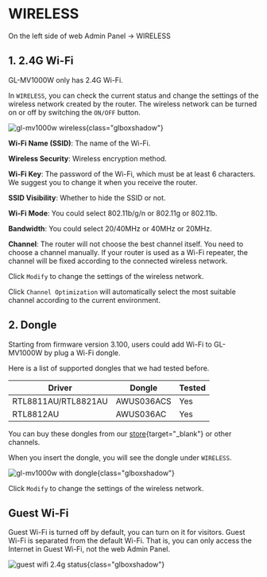 # WIRELESS

On the left side of web Admin Panel -> WIRELESS

## 1. 2.4G Wi-Fi

GL-MV1000W only has 2.4G Wi-Fi.

In `WIRELESS`, you can check the current status and change the settings of the wireless network created by the router. The wireless network can be turned on or off by switching the `ON/OFF` button.

![gl-mv1000w wireless](https://static.gl-inet.com/docs/en/3/setup/gl-mv1000w/wireless/mv1000w_wireless.png){class="glboxshadow"}

**Wi-Fi Name (SSID)**: The name of the Wi-Fi.

**Wireless Security**: Wireless encryption method.

**Wi-Fi Key**: The password of the Wi-Fi, which must be at least 6 characters. We suggest you to change it when you receive the router.

**SSID Visibility**: Whether to hide the SSID or not.

**Wi-Fi Mode**: You could select 802.11b/g/n or 802.11g or 802.11b.

**Bandwidth**: You could select 20/40MHz or 40MHz or 20MHz.

**Channel**: The router will not choose the best channel itself. You need to choose a channel manually. If your router is used as a Wi-Fi repeater, the channel will be fixed according to the connected wireless network.

Click `Modify` to change the settings of the wireless network.

Click `Channel Optimization` will automatically select the most suitable channel according to the current environment.

## 2. Dongle

Starting from firmware version 3.100, users could add Wi-Fi to GL-MV1000W by plug a Wi-Fi dongle. 

Here is a list of supported dongles that we had tested before. 

| Driver                                 | Dongle        | Tested |
| -------------------------------------- | ------------- | ------ |
| RTL8811AU/RTL8821AU                    | AWUS036ACS    | Yes    |
| RTL8812AU                              | AWUS036AC     | Yes    |

You can buy these dongles from our [store](https://store.gl-inet.com/search?type=article%2Cpage%2Cproduct&q=dongle*){target="_blank"} or other channels.

When you insert the dongle, you will see the dongle under `WIRELESS`.

![gl-mv1000w with dongle](https://static.gl-inet.com/docs/en/3/setup/gl-mv1000w/wireless/wifi_status_5g_dongle_mv1000w.png){class="glboxshadow"}

Click `Modify` to change the settings of the wireless network.

## Guest Wi-Fi

Guest Wi-Fi is turned off by default, you can turn on it for visitors. Guest Wi-Fi is separated from the default Wi-Fi. That is, you can only access the Internet in Guest Wi-Fi, not the web Admin Panel.

![guest wifi 2.4g status](https://static.gl-inet.com/docs/en/3/setup/gl-mv1000w/wireless/wifi_status_2.4g_guest_mv1000w.png){class="glboxshadow"}

